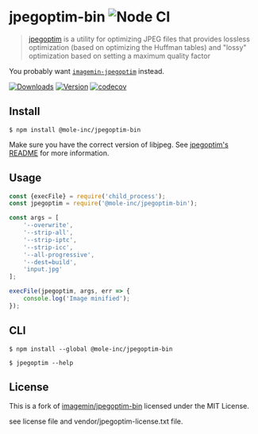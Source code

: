 # jpegoptim-bin ![Node CI](https://github.com/mole-inc/jpegoptim-bin/workflows/Node%20CI/badge.svg)

> [jpegoptim](https://github.com/tjko/jpegoptim) is a utility for optimizing JPEG files that provides lossless optimization (based on optimizing the Huffman tables) and "lossy" optimization based on setting a maximum quality factor

You probably want [`imagemin-jpegoptim`](https://github.com/mole-inc/imagemin-jpegoptim) instead.

[![Downloads](https://badgen.net/npm/dm/@mole-inc/jpegoptim-bin)](https://www.npmjs.com/package/@mole-inc/jpegoptim-bin)
[![Version](https://badgen.net/npm/v/@mole-inc/jpegoptim-bin)](https://www.npmjs.com/package/@mole-inc/jpegoptim-bin)
[![codecov](https://codecov.io/gh/mole-inc/jpegoptim-bin/branch/master/graph/badge.svg)](https://codecov.io/gh/mole-inc/jpegoptim-bin)

## Install

```
$ npm install @mole-inc/jpegoptim-bin
```

Make sure you have the correct version of libjpeg. See [jpegoptim's README](https://github.com/tjko/jpegoptim#readme) for more information.


## Usage

```js
const {execFile} = require('child_process');
const jpegoptim = require('@mole-inc/jpegoptim-bin');

const args = [
	'--overwrite',
	'--strip-all',
	'--strip-iptc',
	'--strip-icc',
	'--all-progressive',
	'--dest=build',
	'input.jpg'
];

execFile(jpegoptim, args, err => {
	console.log('Image minified');
});
```


## CLI

```
$ npm install --global @mole-inc/jpegoptim-bin
```

```
$ jpegoptim --help
```


## License

This is a fork of [imagemin/jpegoptim-bin](https://github.com/imagemin/jpegoptim-bin) licensed under the MIT License.

see license file and vendor/jpegoptim-license.txt file.
